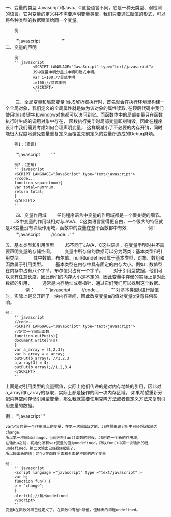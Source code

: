 一、变量的类型
        Javascript和Java、C这些语言不同，它是一种无类型、弱检测的语言。它对变量的定义并不需要声明变量类型，我们只要通过赋值的形式，可以将各种类型的数据赋值给同一个变量。
        
        例：
　　    '''javascript
　　    <SCRIPT LANGUAGE="JavaScript" type="text/javascript">
　　    i = 100;//number类型
　　    i = "char";//string类型i={x:4};//Object类型
　　    i=[1,2,3];//Array类型
　　    </SCRIPT>
　　    '''
　　    
二、变量的声明

        例：
        '''javascript
                <SCRIPT LANGUAGE="JavaScript" type="text/javascript"> 
                JS中变量申明分显式申明和隐式申明。
                var i=100;//显式申明
                i=100;//隐式申明
                </SCRIPT>
                '''
　　
三、全局变量和局部变量
        当JS解析器执行时，首先就会在执行环境里构建一个全局对象，我们定义的全局属性就是做为该对象的属性读取,
        在顶层代码中我们使用this关键字和window对象都可以访问到它。而函数体中的局部变量只在函数执行时生成的调用对象中存在，
        函数执行完毕时局部变量即刻销毁。因此在程序设计中我们需要考虑如何合理声明变量，
        这样既减小了不必要的内存开销，同时能很大程度地避免变量重复定义而覆盖先前定义的变量所造成的Debug麻烦。
        
        例1：(错误)
　　    '''javascript
　　    <SCRIPT LANGUAGE="JavaScript" type="text/javascript"> 
　　    //code...
        function square(num){   
            total=num*num; //这是操作全局变量。   
            return total;   
        }   
        val total=50;   
        val number=square(20);   
        alert(total);//total的值变成了400。
        </SCRIPT>
        '''
        
        例2：(正确)
        '''javascript
        <SCRIPT LANGUAGE="JavaScript" type="text/javascript"> 
        //code...
        function square(num){   
        var total=num*num;
        return total;   
        }
        </SCRIPT>
        '''
　　
四、变量作用域 
　　任何程序语言中变量的作用域都是一个很关键的细节。
　　JS中变量的作用域相对与JAVA、C这类语言显得更自由，一个很大的特征就是JS变量没有块级作用域，函数中的变量在整个函数都中有效.
　　
　　例：
　　    '''javascript
　　    //code...
        <SCRIPT LANGUAGE="JavaScript" type="text/javascript"> 
        //定义一个输出函数 
        function outPut(s){ 
        document.writeln(s) 
        } 
        //全局变量 
        var i=0; 
        //定义外部函数 
        function outer(){ 
        //访问全局变量 
        outPut(i); // 0 
        //定义一个类部函数 
        function inner(){ 
        //定义局部变量 
        var i = 1; 
        // i=1; 如果用隐式申明　那么就覆盖了全局变量i 
        outPut(i); //1 
        } 
        inner(); 
        outPut(i); //0 
        } 
        outer(); 
        </SCRIPT>
        '''
        
五、基本类型和引用类型 
　　JS不同于JAVA、C这些语言，在变量申明时并不需要声明变量的存储空间。
　　变量中所存储的数据可以分为两类：基本类型和引用类型。
　　其中数值、布尔值、null和undefined属于基本类型，对象、数组和函数属于引用类型。 
　　基本类型在内存中具有固定的内存大小。例如：数值型在内存中占有八个字节，布尔值只占有一个字节。
　　对于引用型数据，他们可以具有任意长度，因此他们的内存大小是不定的，因此变量中存储的实际上是对此数据的引用，
　　通常是内存地址或者指针，通过它们我们可以找到这个数据。 
　　 
　　 例：
　　    '''javascript
　　    //code...
　　    <SCRIPT LANGUAGE="JavaScript" type="text/javascript"> 
        //定义一个输出函数 
        function outPut(s){ 
        document.writeln(s) 
        } 
        var a = 3; 
        var b = a; 
        outPut(b); 
        //3 
        a = 4; 
        outPut(a); 
        //4 
        outPut(b); 
        //3 
        </SCRIPT>
        '''
    对基本类型b进行赋值时，实际上是又开辟了一块内存空间，因此改变变量a的值对变量b没有任何影响。 
    
    例：
        '''javascript
        //code...
        <SCRIPT LANGUAGE="JavaScript" type="text/javascript"> 
        //定义一个输出函数 
        function outPut(s){ 
        document.writeln(s) 
        } 
        var a_array = [1,2,3]; 
        var b_array = a_array; 
        outPut(b_array); //1,2,3 
        a_array[3] = 4; 
        outPut(b_array);//1,2,3,4 
        </SCRIPT>
        '''
   上面是对引用类型的变量赋值，实际上他们传递的是对内存地址的引用，因此对a_array和b_array的存取，实际上都是操作的同一块内存区域。
   如果希望重新分配内存空间存储引用型变量，那么我就需要使用克隆方法或者自定义方法来复制引用变量的数据。
   
   例：
        '''javascript
        <script language ="javascript" type ="text/javascript" > 
        var a = "change"; 
        function fun() { 
        alert(a);//输出undefined 
        var a = "改变了"; 
        alert(a);//输出改变了 
        } 
        alert(a);//输出change 
        fun(); 
        </script>
        '''
    
    var定义的是一个作用域上的变量，在第一次输出a之前，JS在预编译分析中已经将a赋值为change，
    所以第一次输出change，当调用到fun()函数的时候，JS创建一个新的作用域，
    在输出a之前，初始化所有var变量的值为undefined，所以fun()中第一次输出的是undefined，第二次输出已经给a赋值了，
    所以输出新的值；两个a在函数里面和外面是不同的两个变量
    
    例：
        '''javascript
        <script language ="javascript" type ="text/javascript" > 
        var b; 
        function fun() { 
        b = "change"; 
        } 
        alert(b);//输出undefined 
        </script>
        '''
    变量b在函数外面已经定义了，在函数中有给b赋值，但输出的却是undefined。
   
